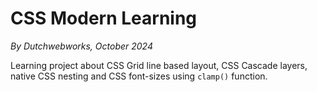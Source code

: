 # CSS Modern Learning

*By Dutchwebworks, October 2024*

Learning project about CSS Grid line based layout, CSS Cascade layers, native CSS nesting and CSS font-sizes using `clamp()` function.